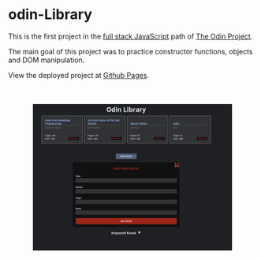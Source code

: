 # odin-Library

This is the first project in the [full stack JavaScript](https://www.theodinproject.com/paths/full-stack-javascript/courses/javascript/lessons/library) path of [The Odin Project](https://www.theodinproject.com/).

The main goal of this project was to practice constructor functions, objects and DOM manipulation.

View the deployed project at [Github Pages](https://krzysztof-kozak.github.io/odin-library/).

<img src="https://raw.githubusercontent.com/krzysztof-kozak/odin-library/main/library.png" style="display: block; width: 80%; margin: 50px auto;">